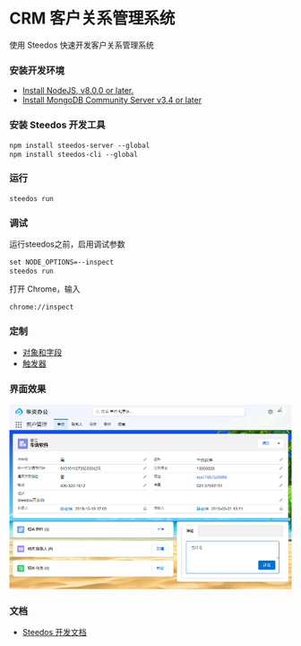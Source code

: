 # CRM 客户关系管理系统
使用 Steedos 快速开发客户关系管理系统

### 安装开发环境
- [Install NodeJS, v8.0.0 or later.](https://nodejs.org/en/)
- [Install MongoDB Community Server v3.4 or later](https://www.mongodb.com/download-center/community)

### 安装 Steedos 开发工具
```
npm install steedos-server --global
npm install steedos-cli --global
```

### 运行
```
steedos run
```

### 调试
运行steedos之前，启用调试参数
```
set NODE_OPTIONS=--inspect
steedos run
```
打开 Chrome，输入
```
chrome://inspect
```

### 定制
- [对象和字段](steedos-app/objects)
- [触发器](steedos-app/triggers)

### 界面效果
![按日查看会议](docs/account-view.png)

### 文档
- [Steedos 开发文档](https://github.com/steedos/help/blob/master/zh-cn/creator/README.md)
